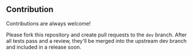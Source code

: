 ## Contribution

Contributions are always welcome!

Please fork this repository and create pull requests to the `dev` branch. After all tests pass and a review, they'll be merged into the upstream dev branch and included in a release soon.